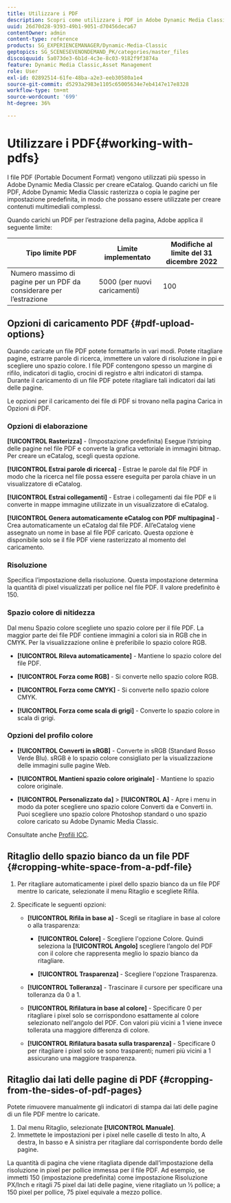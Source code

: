 ```yaml
---
title: Utilizzare i PDF
description: Scopri come utilizzare i PDF in Adobe Dynamic Media Classic.
uuid: 26d70d28-9393-49b1-9051-d70456deca67
contentOwner: admin
content-type: reference
products: SG_EXPERIENCEMANAGER/Dynamic-Media-Classic
geptopics: SG_SCENESEVENONDEMAND_PK/categories/master_files
discoiquuid: 5a073de3-6b1d-4c3e-8c03-9182f9f3874a
feature: Dynamic Media Classic,Asset Management
role: User
exl-id: 02892514-61fe-48ba-a2e3-eeb30580a1e4
source-git-commit: d5293a2983e1105c65005634e7eb4147e17e8328
workflow-type: tm+mt
source-wordcount: '699'
ht-degree: 36%

---
```


# Utilizzare i PDF{#working-with-pdfs}

I file PDF (Portable Document Format) vengono utilizzati più spesso in Adobe Dynamic Media Classic per creare eCatalog. Quando carichi un file PDF, Adobe Dynamic Media Classic rasterizza o copia le pagine per impostazione predefinita, in modo che possano essere utilizzate per creare contenuti multimediali complessi.

Quando carichi un PDF per l’estrazione della pagina, Adobe applica il seguente limite:

| Tipo limite PDF | Limite implementato | Modifiche al limite del 31 dicembre 2022 |
| --- | --- | --- |
| Numero massimo di pagine per un PDF da considerare per l’estrazione | 5000 (per nuovi caricamenti) | 100 |

## Opzioni di caricamento PDF {#pdf-upload-options}

Quando caricate un file PDF potete formattarlo in vari modi. Potete ritagliare pagine, estrarre parole di ricerca, immettere un valore di risoluzione in ppi e scegliere uno spazio colore. I file PDF contengono spesso un margine di rifilo, indicatori di taglio, crocini di registro e altri indicatori di stampa. Durante il caricamento di un file PDF potete ritagliare tali indicatori dai lati delle pagine.

Le opzioni per il caricamento dei file di PDF si trovano nella pagina Carica in Opzioni di PDF.

### Opzioni di elaborazione

**[!UICONTROL Rasterizza]** - (Impostazione predefinita) Esegue l’striping delle pagine nel file PDF e converte la grafica vettoriale in immagini bitmap. Per creare un eCatalog, scegli questa opzione.

**[!UICONTROL Estrai parole di ricerca]** - Estrae le parole dal file PDF in modo che la ricerca nel file possa essere eseguita per parola chiave in un visualizzatore di eCatalog.

**[!UICONTROL Estrai collegamenti]** - Estrae i collegamenti dai file PDF e li converte in mappe immagine utilizzate in un visualizzatore di eCatalog.

**[!UICONTROL Genera automaticamente eCatalog con PDF multipagina]** - Crea automaticamente un eCatalog dal file PDF. All’eCatalog viene assegnato un nome in base al file PDF caricato. Questa opzione è disponibile solo se il file PDF viene rasterizzato al momento del caricamento.

### Risoluzione

Specifica l’impostazione della risoluzione. Questa impostazione determina la quantità di pixel visualizzati per pollice nel file PDF. Il valore predefinito è 150.

### Spazio colore di nitidezza

Dal menu Spazio colore scegliete uno spazio colore per il file PDF. La maggior parte dei file PDF contiene immagini a colori sia in RGB che in CMYK. Per la visualizzazione online è preferibile lo spazio colore RGB.

* **[!UICONTROL Rileva automaticamente]** - Mantiene lo spazio colore del file PDF.

* **[!UICONTROL Forza come RGB]** - Si converte nello spazio colore RGB.

* **[!UICONTROL Forza come CMYK]** - Si converte nello spazio colore CMYK.

* **[!UICONTROL Forza come scala di grigi]** - Converte lo spazio colore in scala di grigi.

### Opzioni del profilo colore

* **[!UICONTROL Converti in sRGB]** - Converte in sRGB (Standard Rosso Verde Blu). sRGB è lo spazio colore consigliato per la visualizzazione delle immagini sulle pagine Web.

* **[!UICONTROL Mantieni spazio colore originale]** - Mantiene lo spazio colore originale.

* **[!UICONTROL Personalizzato da]** > **[!UICONTROL A]** - Apre i menu in modo da poter scegliere uno spazio colore Converti da e Converti in. Puoi scegliere uno spazio colore Photoshop standard o uno spazio colore caricato su Adobe Dynamic Media Classic.

Consultate anche [Profili ICC](/help/icc-profiles.md#icc_profiles).

## Ritaglio dello spazio bianco da un file PDF {#cropping-white-space-from-a-pdf-file}

1. Per ritagliare automaticamente i pixel dello spazio bianco da un file PDF mentre lo caricate, selezionate il menu Ritaglio e scegliete Rifila.
1. Specificate le seguenti opzioni:

   * **[!UICONTROL Rifila in base a]** - Scegli se ritagliare in base al colore o alla trasparenza:

      * **[!UICONTROL Colore]** - Scegliere l&#39;opzione Colore. Quindi seleziona la **[!UICONTROL Angolo]** scegliere l’angolo del PDF con il colore che rappresenta meglio lo spazio bianco da ritagliare.

      * **[!UICONTROL Trasparenza]** - Scegliere l&#39;opzione Trasparenza.
   * **[!UICONTROL Tolleranza]** - Trascinare il cursore per specificare una tolleranza da 0 a 1.

   * **[!UICONTROL Rifilatura in base al colore]** - Specificare 0 per ritagliare i pixel solo se corrispondono esattamente al colore selezionato nell&#39;angolo del PDF. Con valori più vicini a 1 viene invece tollerata una maggiore differenza di colore. 

   * **[!UICONTROL Rifilatura basata sulla trasparenza]** - Specificare 0 per ritagliare i pixel solo se sono trasparenti; numeri più vicini a 1 assicurano una maggiore trasparenza.


## Ritaglio dai lati delle pagine di PDF {#cropping-from-the-sides-of-pdf-pages}

Potete rimuovere manualmente gli indicatori di stampa dai lati delle pagine di un file PDF mentre lo caricate.

1. Dal menu Ritaglio, selezionate **[!UICONTROL Manuale]**.
1. Immettete le impostazioni per i pixel nelle caselle di testo In alto, A destra, In basso e A sinistra per ritagliare dal corrispondente bordo delle pagine.

La quantità di pagina che viene ritagliata dipende dall’impostazione della risoluzione in pixel per pollice immessa per il file PDF. Ad esempio, se immetti 150 (impostazione predefinita) come impostazione Risoluzione PX/Inch e ritagli 75 pixel dai lati delle pagine, viene ritagliato un ½ pollice; a 150 pixel per pollice, 75 pixel equivale a mezzo pollice.
